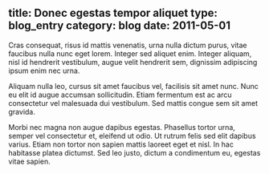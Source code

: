 title: Donec egestas tempor aliquet
type: blog_entry
category: blog
date: 2011-05-01
---
Cras consequat, risus id mattis venenatis, urna nulla dictum purus, vitae faucibus nulla nunc eget lorem. Integer sed aliquet enim. Integer aliquam, nisl id hendrerit vestibulum, augue velit hendrerit sem, dignissim adipiscing ipsum enim nec urna.

Aliquam nulla leo, cursus sit amet faucibus vel, facilisis sit amet nunc. Nunc eu elit id augue accumsan sollicitudin. Etiam fermentum est ac arcu consectetur vel malesuada dui vestibulum. Sed mattis congue sem sit amet gravida.

Morbi nec magna non augue dapibus egestas. Phasellus tortor urna, semper vel consectetur et, eleifend ut odio. Ut rutrum felis sed elit dapibus varius. Etiam non tortor non sapien mattis laoreet eget et nisl. In hac habitasse platea dictumst. Sed leo justo, dictum a condimentum eu, egestas vitae sapien. 

